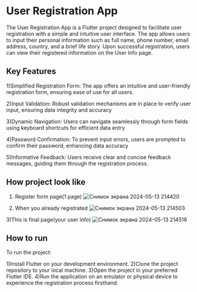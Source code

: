 # User Registration App

The User Registration App is a Flutter project designed to facilitate user registration with a simple and intuitive user interface. The app allows users to input their personal information such as full name, phone number, email address, country, and a brief life story. Upon successful registration, users can view their registered information on the User Info page.

## Key Features

1)Simplified Registration Form: The app offers an intuitive and user-friendly registration form, ensuring ease of use for all users.

2)Input Validation: Robust validation mechanisms are in place to verify user input, ensuring data integrity and accuracy

3)Dynamic Navigation: Users can navigate seamlessly through form fields using keyboard shortcuts for efficient data entry

4)Password Confirmation: To prevent input errors, users are prompted to confirm their password, enhancing data accuracy

5)Informative Feedback: Users receive clear and concise feedback messages, guiding them through the registration process.

## How project look like

1) Register form page(1 page)
![Снимок экрана 2024-05-13 214420](https://github.com/alina-west/flutter_topic6/assets/144222854/91fd6351-9b08-4a79-809b-c0016fd208f9)


2) When you already registrated
![Снимок экрана 2024-05-13 214503](https://github.com/alina-west/flutter_topic6/assets/144222854/e18aa31e-e309-46e0-8fa0-969a08ed58e6)

3)This is final page(your user info)
![Снимок экрана 2024-05-13 214516](https://github.com/alina-west/flutter_topic6/assets/144222854/c9ba3b1c-4b04-4d03-b1ca-fcb2e79a9304)


## How to run
To run the project:

1)Install Flutter on your development environment.
2)Clone the project repository to your local machine.
3)Open the project in your preferred Flutter IDE.
4)Run the application on an emulator or physical device to experience the registration process firsthand.

